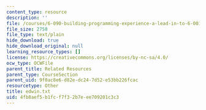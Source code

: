 ```yaml
---
content_type: resource
description: ''
file: /courses/6-090-building-programming-experience-a-lead-in-to-6-001-january-iap-2005/4fb8aef5b1fcf7f32b7eee709201c3c3_edwin.txt
file_size: 2758
file_type: text/plain
hide_download: true
hide_download_original: null
learning_resource_types: []
license: https://creativecommons.org/licenses/by-nc-sa/4.0/
ocw_type: OCWFile
parent_title: Related Resources
parent_type: CourseSection
parent_uid: 9f0ac8e6-d82e-dc24-7d52-e53bb226fcac
resourcetype: Other
title: edwin.txt
uid: 4fb8aef5-b1fc-f7f3-2b7e-ee709201c3c3
---
```

